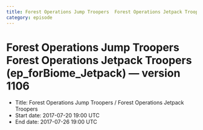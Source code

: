 ```yaml
---
title: Forest Operations Jump Troopers  Forest Operations Jetpack Troopers (ep_forBiome_Jetpack)
category: episode
---
```


# Forest Operations Jump Troopers  Forest Operations Jetpack Troopers (ep_forBiome_Jetpack) — version 1106



  * Title: Forest Operations Jump Troopers / Forest Operations Jetpack Troopers
  * Start date: 2017-07-20 19:00 UTC
  * End date: 2017-07-26 19:00 UTC


